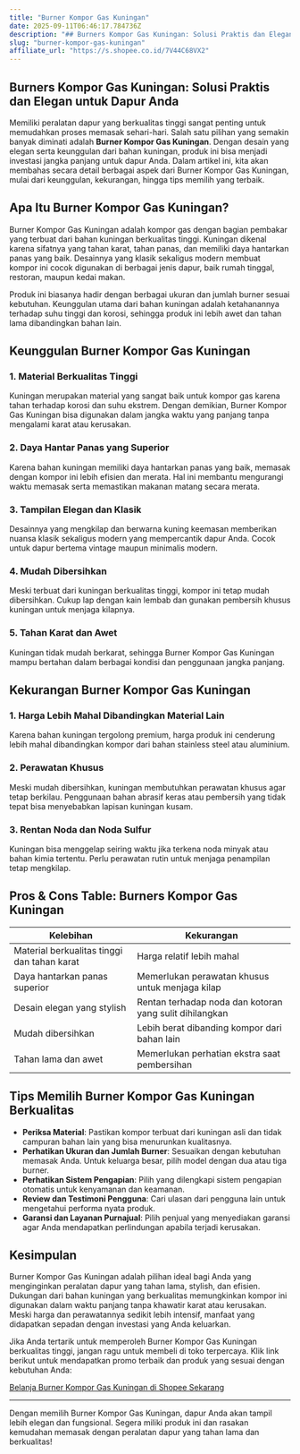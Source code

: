 ```yaml
---
title: "Burner Kompor Gas Kuningan"
date: 2025-09-11T06:46:17.784736Z
description: "## Burners Kompor Gas Kuningan: Solusi Praktis dan Elegan untuk Dapur Anda..."
slug: "burner-kompor-gas-kuningan"
affiliate_url: "https://s.shopee.co.id/7V44C68VX2"
---
```

## Burners Kompor Gas Kuningan: Solusi Praktis dan Elegan untuk Dapur Anda

Memiliki peralatan dapur yang berkualitas tinggi sangat penting untuk memudahkan proses memasak sehari-hari. Salah satu pilihan yang semakin banyak diminati adalah **Burner Kompor Gas Kuningan**. Dengan desain yang elegan serta keunggulan dari bahan kuningan, produk ini bisa menjadi investasi jangka panjang untuk dapur Anda. Dalam artikel ini, kita akan membahas secara detail berbagai aspek dari Burner Kompor Gas Kuningan, mulai dari keunggulan, kekurangan, hingga tips memilih yang terbaik.

## Apa Itu Burner Kompor Gas Kuningan?

Burner Kompor Gas Kuningan adalah kompor gas dengan bagian pembakar yang terbuat dari bahan kuningan berkualitas tinggi. Kuningan dikenal karena sifatnya yang tahan karat, tahan panas, dan memiliki daya hantarkan panas yang baik. Desainnya yang klasik sekaligus modern membuat kompor ini cocok digunakan di berbagai jenis dapur, baik rumah tinggal, restoran, maupun kedai makan.

Produk ini biasanya hadir dengan berbagai ukuran dan jumlah burner sesuai kebutuhan. Keunggulan utama dari bahan kuningan adalah ketahanannya terhadap suhu tinggi dan korosi, sehingga produk ini lebih awet dan tahan lama dibandingkan bahan lain.

## Keunggulan Burner Kompor Gas Kuningan

### 1. Material Berkualitas Tinggi

Kuningan merupakan material yang sangat baik untuk kompor gas karena tahan terhadap korosi dan suhu ekstrem. Dengan demikian, Burner Kompor Gas Kuningan bisa digunakan dalam jangka waktu yang panjang tanpa mengalami karat atau kerusakan.

### 2. Daya Hantar Panas yang Superior

Karena bahan kuningan memiliki daya hantarkan panas yang baik, memasak dengan kompor ini lebih efisien dan merata. Hal ini membantu mengurangi waktu memasak serta memastikan makanan matang secara merata.

### 3. Tampilan Elegan dan Klasik

Desainnya yang mengkilap dan berwarna kuning keemasan memberikan nuansa klasik sekaligus modern yang mempercantik dapur Anda. Cocok untuk dapur bertema vintage maupun minimalis modern.

### 4. Mudah Dibersihkan

Meski terbuat dari kuningan berkualitas tinggi, kompor ini tetap mudah dibersihkan. Cukup lap dengan kain lembab dan gunakan pembersih khusus kuningan untuk menjaga kilapnya.

### 5. Tahan Karat dan Awet

Kuningan tidak mudah berkarat, sehingga Burner Kompor Gas Kuningan mampu bertahan dalam berbagai kondisi dan penggunaan jangka panjang.

## Kekurangan Burner Kompor Gas Kuningan

### 1. Harga Lebih Mahal Dibandingkan Material Lain

Karena bahan kuningan tergolong premium, harga produk ini cenderung lebih mahal dibandingkan kompor dari bahan stainless steel atau aluminium.

### 2. Perawatan Khusus

Meski mudah dibersihkan, kuningan membutuhkan perawatan khusus agar tetap berkilau. Penggunaan bahan abrasif keras atau pembersih yang tidak tepat bisa menyebabkan lapisan kuningan kusam.

### 3. Rentan Noda dan Noda Sulfur

Kuningan bisa menggelap seiring waktu jika terkena noda minyak atau bahan kimia tertentu. Perlu perawatan rutin untuk menjaga penampilan tetap mengkilap.

## Pros & Cons Table: Burners Kompor Gas Kuningan

| Kelebihan                                  | Kekurangan                                               |
|--------------------------------------------|----------------------------------------------------------|
| Material berkualitas tinggi dan tahan karat | Harga relatif lebih mahal                              |
| Daya hantarkan panas superior             | Memerlukan perawatan khusus untuk menjaga kilap      |
| Desain elegan yang stylish               | Rentan terhadap noda dan kotoran yang sulit dihilangkan |
| Mudah dibersihkan                        | Lebih berat dibanding kompor dari bahan lain          |
| Tahan lama dan awet                      | Memerlukan perhatian ekstra saat pembersihan        |

## Tips Memilih Burner Kompor Gas Kuningan Berkualitas

- **Periksa Material**: Pastikan kompor terbuat dari kuningan asli dan tidak campuran bahan lain yang bisa menurunkan kualitasnya.
- **Perhatikan Ukuran dan Jumlah Burner**: Sesuaikan dengan kebutuhan memasak Anda. Untuk keluarga besar, pilih model dengan dua atau tiga burner.
- **Perhatikan Sistem Pengapian**: Pilih yang dilengkapi sistem pengapian otomatis untuk kenyamanan dan keamanan.
- **Review dan Testimoni Pengguna**: Cari ulasan dari pengguna lain untuk mengetahui performa nyata produk.
- **Garansi dan Layanan Purnajual**: Pilih penjual yang menyediakan garansi agar Anda mendapatkan perlindungan apabila terjadi kerusakan.

## Kesimpulan

Burner Kompor Gas Kuningan adalah pilihan ideal bagi Anda yang menginginkan peralatan dapur yang tahan lama, stylish, dan efisien. Dukungan dari bahan kuningan yang berkualitas memungkinkan kompor ini digunakan dalam waktu panjang tanpa khawatir karat atau kerusakan. Meski harga dan perawatannya sedikit lebih intensif, manfaat yang didapatkan sepadan dengan investasi yang Anda keluarkan.

Jika Anda tertarik untuk memperoleh Burner Kompor Gas Kuningan berkualitas tinggi, jangan ragu untuk membeli di toko terpercaya. Klik link berikut untuk mendapatkan promo terbaik dan produk yang sesuai dengan kebutuhan Anda:

[Belanja Burner Kompor Gas Kuningan di Shopee Sekarang](https://s.shopee.co.id/7V44C68VX2) 

---

Dengan memilih Burner Kompor Gas Kuningan, dapur Anda akan tampil lebih elegan dan fungsional. Segera miliki produk ini dan rasakan kemudahan memasak dengan peralatan dapur yang tahan lama dan berkualitas!